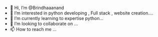 - 👋 Hi, I’m @Brindhaaanand
- 👀 I’m interested in python developing , Full stack  , website creation....
- 🌱 I’m currently learning to expertise python...
- 💞️ I’m looking to collaborate on ...
- 📫 How to reach me ...

<!---
Brindhaaanand/Brindhaaanand is a ✨ special ✨ repository because its `README.md` (this file) appears on your GitHub profile.
You can click the Preview link to take a look at your changes.
--->
